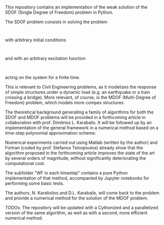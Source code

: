 <p align="center"><img src="/tex/ceec6b2a02661b264e83a9dce4de6d39.svg?invert_in_darkmode&sanitize=true" align=middle width=402.4065111pt height=17.5342167pt/></p>

This repository contains an implementation of the weak solution of the SDOF (Single Degree of Freedom) problem in Python.

The SDOF problem consists in solving the problem
<p align="center"><img src="/tex/8fdf16d6db753f313f17a88e2b54421b.svg?invert_in_darkmode&sanitize=true" align=middle width=130.724616pt height=14.611878599999999pt/></p>
with arbitrary initial conditions
<p align="center"><img src="/tex/0985d062e65bd9b9ab3c8dc4b304a190.svg?invert_in_darkmode&sanitize=true" align=middle width=72.80807325pt height=14.52054615pt/></p>
and with an arbitrary excitation function
<p align="center"><img src="/tex/56dfde2ff4e655b1b00c0d9cc46e2a46.svg?invert_in_darkmode&sanitize=true" align=middle width=97.5054432pt height=17.5981443pt/></p>
acting on the system for a finite time.


This is relevant to Civil Engineering problems, as it modelizes the response of simple
structures under a dynamic load (e.g. an earthquake or a train crossing a bridge).
More relevant, of course, is the MDOF (Multi-Degree of Freedom) problem, which models
more compex structures.


The theoretical background generating a family of algorithms for both the SDOF and
MDOF problems will be provided in a forthcoming article in collaboration with prof.
Dimitrios L. Karabalis. It will be followed up by an implementation of the general
framework in a numerical method based on a time-step polynomial approximation scheme.

Numerical experiments carried out using Matlab (written by the author) and Fortran
(coded by prof. Stefanos Tsinopoulos)
already show that the algorithm proposed in the forthcoming article improves the state
of the art by several orders of magnitude, without significantly deteriorating the
computational cost.

The subfolder "WF in each timestep" contains a pure Python implementation of that method,
accompanied by Jupyter notebooks for performing some basic tests.

The authors, N. Karaliolios and D.L. Karabalis, will come back to the problem and
provide a numerical method for the solution of the MDOF problem.

TODOs: The repository will be updated with a Cythonized and a parallelized version of the
same algorithm, as well as with a second, more efficient numerical method.
